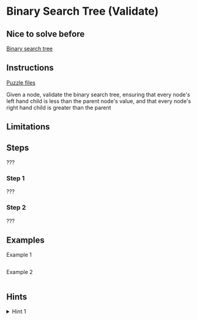 # Binary Search Tree (Validate)

## Nice to solve before
[Binary search tree](../insert/Insert.md)

## Instructions

[Puzzle files](.)

Given a node, validate the binary search tree, ensuring that every node's left hand child is less than the parent node's value, and that
every node's right hand child is greater than the parent

## Limitations

## Steps
???

### Step 1
???

### Step 2
???

## Examples

Example 1

```

```

Example 2

```

```

## Hints

<details>
<summary>Hint 1</summary>
???
</details>
